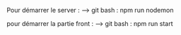 Pour démarrer le server :
--> git bash : npm run nodemon


pour démarrer la partie front :
--> git bash : npm run start